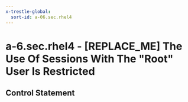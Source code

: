 ```yaml
---
x-trestle-global:
  sort-id: a-06.sec.rhel4
---
```


# a-6.sec.rhel4 - \[REPLACE_ME\] The Use Of Sessions With The "Root" User Is Restricted

## Control Statement
